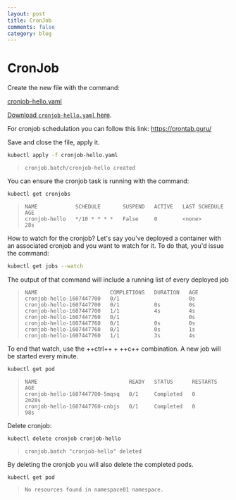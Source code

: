 ```yaml
---
layout: post
title: CronJob
comments: false
category: blog
---
```

# CronJob


Create the new file with the command:

<!--codeinclude-->
[cronjob-hello.yaml](assets/cronjob/cronjob-hello.yaml)
<!--/codeinclude-->

[Download `cronjob-hello.yaml` here](assets/cronjob/cronjob-hello.yaml).

For cronjob schedulation you can follow this link: https://crontab.guru/

Save and close the file, apply it.

```bash
kubectl apply -f cronjob-hello.yaml
```

> ```
> cronjob.batch/cronjob-hello created
> ```

You can ensure the cronjob task is running with the command:

```bash
kubectl get cronjobs
```

> ```
> NAME            SCHEDULE       SUSPEND   ACTIVE   LAST SCHEDULE   AGE
> cronjob-hello   */10 * * * *   False     0        <none>          28s
> ```

How to watch for the cronjob?
Let's say you've deployed a container with an associated cronjob and you want to watch for it.
To do that, you'd issue the command:

```bash
kubectl get jobs --watch
```

The output of that command will include a running list of every deployed job

> ```
> NAME                       COMPLETIONS   DURATION   AGE
> cronjob-hello-1607447700   0/1                      0s
> cronjob-hello-1607447700   0/1           0s         0s
> cronjob-hello-1607447700   1/1           4s         4s
> cronjob-hello-1607447760   0/1                      0s
> cronjob-hello-1607447760   0/1           0s         0s
> cronjob-hello-1607447760   0/1           0s         1s
> cronjob-hello-1607447760   1/1           3s         4s
> ```

To end that watch, use the ++ctrl++ + ++c++ combination.
A new job will be started every minute.

```bash
kubectl get pod
```

> ```
> NAME                             READY   STATUS      RESTARTS   AGE
> cronjob-hello-1607447700-5mqsq   0/1     Completed   0          2m28s
> cronjob-hello-1607447760-cnbjs   0/1     Completed   0          98s
> ```

Delete cronjob:

```bash
kubectl delete cronjob cronjob-hello
```

> ```
> cronjob.batch "cronjob-hello" deleted
> ```

By deleting the cronjob you will also delete the completed pods.

```bash
kubectl get pod
```

> ```
> No resources found in namespace01 namespace.
> ```
